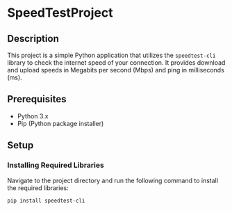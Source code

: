 # SpeedTestProject

## Description
This project is a simple Python application that utilizes the `speedtest-cli` library to check the internet speed of your connection. It provides download and upload speeds in Megabits per second (Mbps) and ping in milliseconds (ms).

## Prerequisites
- Python 3.x
- Pip (Python package installer)

## Setup

### Installing Required Libraries
Navigate to the project directory and run the following command to install the required libraries:
```bash
pip install speedtest-cli
